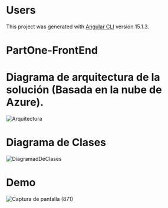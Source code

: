# Users

This project was generated with [Angular CLI](https://github.com/angular/angular-cli) version 15.1.3.

# PartOne-FrontEnd

# Diagrama de arquitectura de la solución (Basada en la nube de Azure). 

![Arquitectura](https://user-images.githubusercontent.com/42001590/206023489-32c65f64-d02a-48fe-b0ad-76502b3d6b56.png)

# Diagrama de Clases

![DiagramadDeClases](https://user-images.githubusercontent.com/42001590/206021010-a78873c6-e296-4d9e-9ddf-b4e19e890df0.png)

# Demo

![Captura de pantalla (871)](https://user-images.githubusercontent.com/42001590/206298664-7bc204c7-3d6c-41d6-a3e1-41554ae9ede9.png)

